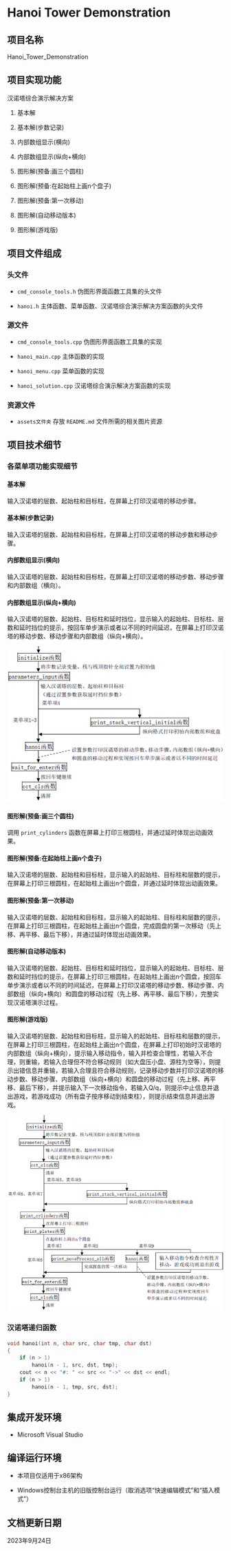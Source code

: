 # Hanoi Tower Demonstration

## 项目名称

Hanoi_Tower_Demonstration

## 项目实现功能

汉诺塔综合演示解决方案

1. 基本解

1. 基本解(步数记录)

1. 内部数组显示(横向)

1. 内部数组显示(纵向+横向)

1. 图形解(预备:画三个圆柱)

1. 图形解(预备:在起始柱上画n个盘子)

1. 图形解(预备:第一次移动)

1. 图形解(自动移动版本)

1. 图形解(游戏版)

## 项目文件组成

### 头文件

* `cmd_console_tools.h`
伪图形界面函数工具集的头文件

* `hanoi.h`
主体函数、菜单函数、汉诺塔综合演示解决方案函数的头文件

### 源文件

* `cmd_console_tools.cpp`
伪图形界面函数工具集的实现

* `hanoi_main.cpp`
主体函数的实现

* `hanoi_menu.cpp`
菜单函数的实现

* `hanoi_solution.cpp`
汉诺塔综合演示解决方案函数的实现

### 资源文件

* `assets文件夹`
存放 `README.md` 文件所需的相关图片资源

## 项目技术细节

### 各菜单项功能实现细节

#### 基本解

输入汉诺塔的层数、起始柱和目标柱，在屏幕上打印汉诺塔的移动步骤。

#### 基本解(步数记录)

输入汉诺塔的层数、起始柱和目标柱，在屏幕上打印汉诺塔的移动步数和移动步骤。

#### 内部数组显示(横向)

输入汉诺塔的层数、起始柱和目标柱，在屏幕上打印汉诺塔的移动步数、移动步骤和内部数组（横向）。

#### 内部数组显示(纵向+横向)

输入汉诺塔的层数、起始柱、目标柱和延时挡位，显示输入的起始柱、目标柱、层数和延时挡位的提示，按回车单步演示或者以不同的时间延迟，在屏幕上打印汉诺塔的移动步数、移动步骤和内部数组（纵向+横向）。

<p align="center">
  <img src="assets/flowchart_1.png" alt="基本解和内部数组显示功能实现流程图">
</p>

#### 图形解(预备:画三个圆柱)

调用 `print_cylinders` 函数在屏幕上打印三根圆柱，并通过延时体现出动画效果。

#### 图形解(预备:在起始柱上画n个盘子)

输入汉诺塔的层数、起始柱和目标柱，显示输入的起始柱、目标柱和层数的提示，在屏幕上打印三根圆柱，在起始柱上画出n个圆盘，并通过延时体现出动画效果。

#### 图形解(预备:第一次移动)

输入汉诺塔的层数、起始柱和目标柱，显示输入的起始柱、目标柱和层数的提示，在屏幕上打印三根圆柱，在起始柱上画出n个圆盘，完成圆盘的第一次移动（先上移、再平移、最后下移），并通过延时体现出动画效果。

#### 图形解(自动移动版本)

输入汉诺塔的层数、起始柱、目标柱和延时挡位，显示输入的起始柱、目标柱、层数和延时挡位的提示，在屏幕上打印三根圆柱，在起始柱上画出n个圆盘，按回车单步演示或者以不同的时间延迟，在屏幕上打印汉诺塔的移动步数、移动步骤、内部数组（纵向+横向）和圆盘的移动过程（先上移、再平移、最后下移），完整实现汉诺塔演示过程。

#### 图形解(游戏版)

输入汉诺塔的层数、起始柱和目标柱，显示输入的起始柱、目标柱和层数的提示，在屏幕上打印三根圆柱，在起始柱上画出n个圆盘，在屏幕上打印初始时汉诺塔的内部数组（纵向+横向），提示输入移动指令，输入并检查合理性，若输入不合理，则重输，若输入合理但不符合移动规则（如大盘压小盘、源柱为空等），则提示出错信息并重输，若输入合理且符合移动规则，记录移动步数并打印汉诺塔的移动步数、移动步骤、内部数组（纵向+横向）和圆盘的移动过程（先上移、再平移、最后下移），并提示输入下一次移动指令，若输入Q/q，则提示中止信息并退出游戏，若游戏成功（所有盘子按序移动到结束柱），则提示结束信息并退出游戏。

<p align="center">
  <img src="assets/flowchart_2.png" alt="图形解功能实现流程图">
</p>

### 汉诺塔递归函数

```cpp
void hanoi(int n, char src, char tmp, char dst)
{
    if (n > 1)
        hanoi(n - 1, src, dst, tmp);
    cout << n << "#: " << src << "->" << dst << endl;
    if (n > 1)
        hanoi(n - 1, tmp, src, dst);
}
```

## 集成开发环境

* Microsoft Visual Studio

## 编译运行环境

* 本项目仅适用于x86架构

* Windows控制台主机的旧版控制台运行（取消选项“快速编辑模式”和“插入模式”）

## 文档更新日期

2023年9月24日